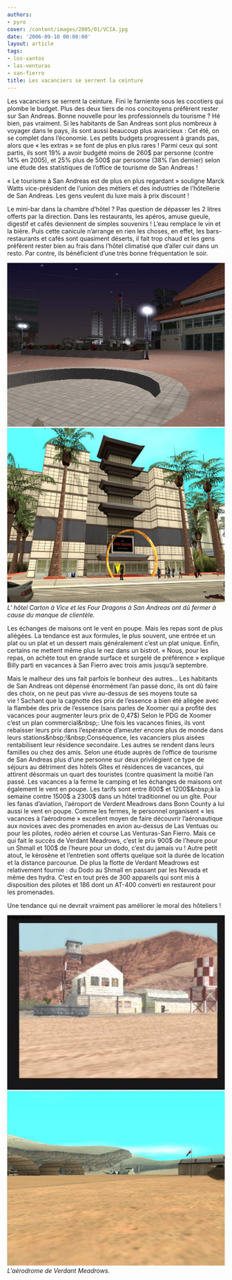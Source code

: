 ```yaml
---
authors:
- pyro
cover: /content/images/2005/01/VCIA.jpg
date: '2006-09-10 00:00:00'
layout: article
tags:
- los-santos
- las-venturas
- san-fierro
title: Les vacanciers se serrent la ceinture
---
```



Les vacanciers se serrent la ceinture. Fini le farniente sous les cocotiers qui plombe le budget. Plus des deux tiers de nos concitoyens préfèrent rester sur San Andreas. Bonne nouvelle pour les professionnels du tourisme ?&nbsp;Hé bien, pas vraiment. Si les habitants de San Andreas sont plus nombreux&nbsp;à voyager dans le pays, ils sont aussi beaucoup plus avaricieux&nbsp;: Cet été, on se complet dans l’économie. Les petits budgets progressent à grands pas, alors que&nbsp;«&nbsp;les extras&nbsp;» se font de plus en plus rares !&nbsp;Parmi ceux qui sont partis, ils sont 19% a avoir budgété moins de 260$ par personne (contre 14% en 2005),&nbsp;et 25% plus de 500$ par personne (38% l’an dernier) selon une étude des statistiques de l’office de tourisme de San Andreas !

«&nbsp;Le tourisme&nbsp;à San Andreas est de plus en plus regardant&nbsp;» souligne Marck Watts vice-président de l’union&nbsp;des métiers et des industries de l’hôtellerie de San Andreas. Les gens veulent du luxe mais à prix discount&nbsp;!

Le mini-bar dans la chambre d’hôtel&nbsp;? Pas question de dépasser les 2 litres offerts par la direction. Dans les restaurants, les apéros, amuse gueule, digestif et cafés deviennent de simples souvenirs&nbsp;! L’eau remplace le vin et la bière. Puis cette canicule n’arrange en rien les choses, en effet, les bars-restaurants et cafés sont quasiment déserts, il fait trop chaud et les gens préfèrent rester bien au frais dans l’hôtel climatisé que d’aller cuir dans un resto. Par contre, ils bénéficient d’une très bonne fréquentation le soir.

![](/content/images/2005/01/hotel_carton.jpg)
![L' hôtel Carton à Vice et les Four Dragons à San Andreas ont dû fermer à cause du manque de clientèle.](/content/images/2005/01/4dragons.jpg)
_L' hôtel Carton à Vice et les Four Dragons à San Andreas ont dû fermer à cause du manque de clientèle._

Les échanges de maisons ont le vent en poupe. Mais les repas sont de plus allégées. La tendance est aux formules, le plus souvent, une entrée et un plat ou un plat et un dessert mais généralement c’est un plat unique. Enfin, certains ne mettent même plus le nez dans un bistrot. «&nbsp;Nous, pour les repas, on achète tout en grande surface et surgelé de préférence&nbsp;» explique Billy parti en vacances&nbsp;à San Fierro avec trois amis jusqu’à septembre.

Mais le malheur des uns fait parfois le bonheur des autres… Les habitants de San Andreas ont dépensé énormément l’an passé donc, ils ont dû faire des choix, on ne peut pas vivre au-dessus de ses moyens toute sa vie&nbsp;!&nbsp;Sachant que la cagnotte des prix de l’essence a bien été allégée avec la flambée des prix de l’essence (sans parles de Xoomer qui a profité des vacances pour augmenter leurs prix de 0,47$) Selon le PDG de Xoomer c’est un plan commercial&nbsp;: Une fois les vacances finies, ils vont rebaisser leurs prix dans l’espérance d’ameuter encore plus de monde dans leurs stations&nbsp;!&nbsp;Conséquence, les vacanciers plus aisées rentabilisent leur résidence secondaire. Les autres se rendent dans leurs familles ou chez des amis. Selon une étude auprès de l’office de tourisme de San Andreas plus d’une personne sur deux privilégient ce type de séjours au détriment des hôtels Gîtes et résidences de vacances, qui attirent désormais un quart des touristes (contre quasiment la moitié l’an passé. Les vacances a la ferme le camping et les échanges de maisons ont également le vent en poupe. Les tarifs sont entre 800$ et 1200$&nbsp;à la semaine contre 1500$ a 2300$ dans un hôtel traditionnel ou un gîte. Pour les fanas d’aviation, l’aéroport de Verdent Meadrows dans Bonn County a lui aussi le vent en poupe. Comme les fermes, le personnel organisent «&nbsp;les vacances&nbsp;à l’aérodrome&nbsp;» excellent moyen de faire découvrir l’aéronautique aux novices avec des promenades en avion au-dessus de Las Ventuas ou pour les pilotes, rodéo aérien et course Las Venturas-San Fierro. Mais ce qui fait le succès de Verdant Meadrows, c’est le prix 900$ de l’heure pour un Shmall et 100$ de l’heure pour un dodo, c’est du jamais vu&nbsp;!&nbsp;Autre petit atout, le kérosène et l’entretien sont offerts&nbsp;quelque soit la durée de location et la distance parcourue. De plus la flotte de Verdant Meadrows est relativement fournie&nbsp;: du Dodo au Shmall en passant par les Nevada et même des hydra. C’est en tout près de 300 appareils qui sont mis à disposition des pilotes et 186 dont un AT-400 converti en restaurent pour les promenades.

Une tendance qui ne devrait vraiment pas améliorer le moral des hôteliers&nbsp;!

![](/content/images/2005/01/verdant.jpg)
![L'aérodrome de Verdant Meadrows.](/content/images/2005/01/verdant2.jpg)
_L'aérodrome de Verdant Meadrows._
